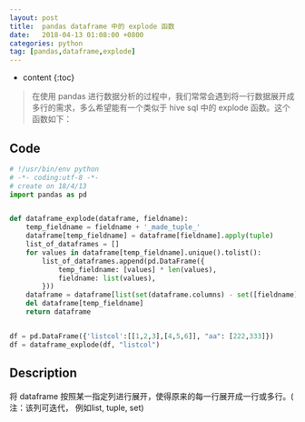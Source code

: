 ```yaml
---
layout: post
title:  pandas dataframe 中的 explode 函数
date:   2018-04-13 01:08:00 +0800
categories: python 
tag: [pandas,dataframe,explode]
---
```

* content
{:toc}




> 在使用 pandas 进行数据分析的过程中，我们常常会遇到将一行数据展开成多行的需求，多么希望能有一个类似于 hive sql 中的 explode 函数。这个函数如下：
> 

## Code 

``` python
# !/usr/bin/env python
# -*- coding:utf-8 -*-
# create on 18/4/13
import pandas as pd


def dataframe_explode(dataframe, fieldname): 
    temp_fieldname = fieldname + '_made_tuple_' 
    dataframe[temp_fieldname] = dataframe[fieldname].apply(tuple)       
    list_of_dataframes = []
    for values in dataframe[temp_fieldname].unique().tolist(): 
        list_of_dataframes.append(pd.DataFrame({
            temp_fieldname: [values] * len(values), 
            fieldname: list(values), 
        }))
    dataframe = dataframe[list(set(dataframe.columns) - set([fieldname]))].merge(pd.concat(list_of_dataframes), how='left', on=temp_fieldname) 
    del dataframe[temp_fieldname]
    return dataframe


df = pd.DataFrame({'listcol':[[1,2,3],[4,5,6]], "aa": [222,333]})
df = dataframe_explode(df, "listcol")
``` 

## Description
将 dataframe 按照某一指定列进行展开，使得原来的每一行展开成一行或多行。( 注：该列可迭代， 例如list, tuple, set) 